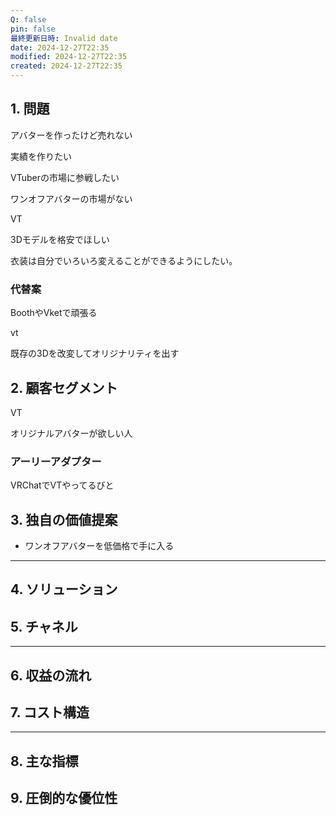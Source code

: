 ```yaml
---
Q: false
pin: false
最終更新日時: Invalid date
date: 2024-12-27T22:35
modified: 2024-12-27T22:35
created: 2024-12-27T22:35
---
```

  

## 1. 問題

アバターを作ったけど売れない

実績を作りたい

VTuberの市場に参戦したい

ワンオフアバターの市場がない

  

VT

3Dモデルを格安でほしい

衣装は自分でいろいろ変えることができるようにしたい。

  

### 代替案

BoothやVketで頑張る

  

vt

既存の3Dを改変してオリジナリティを出す

  

## 2. 顧客セグメント

VT

オリジナルアバターが欲しい人

  

### アーリーアダプター

VRChatでVTやってるびと

  

## 3. 独自の価値提案

- ワンオフアバターを低価格で手に入る

  

  

  

---

## 4. ソリューション

  

## 5. チャネル

  

---

  

## 6. 収益の流れ

  

## 7. コスト構造

  

---

  

## 8. 主な指標

  

## 9. 圧倒的な優位性